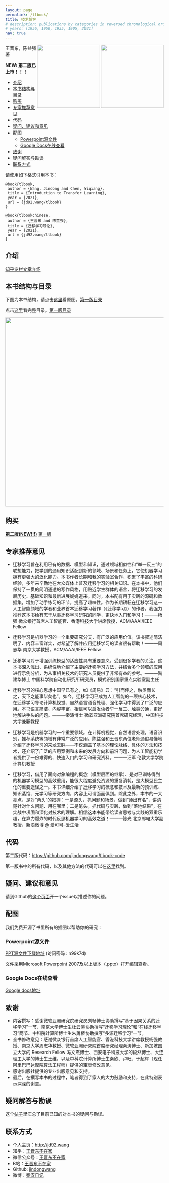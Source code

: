 ```yaml
---
layout: page
permalink: /tlbook/
title: 技术博客
# description: publications by categories in reversed chronological order. generated by jekyll-scholar.
# years: [1956, 1950, 1935, 1905, 2021]
nav: true
---
```


<img src = "https://s1.ax1x.com/2022/08/04/vekmjK.png" align = "right" width = "200">

<img src = "https://z3.ax1x.com/2021/07/13/WECOu8.jpg" align = "right" width = "200">

王晋东，陈益强 著 

**NEW: 第二版已上市！！！**

- [介绍](#介绍)
- [本书结构与目录](#本书结构与目录)
- [购买](#购买)
- [专家推荐意见](#专家推荐意见)
- [代码](#代码)
- [疑问、建议和意见](#疑问建议和意见)
- [配图](#配图)
  - [Powerpoint源文件](#powerpoint源文件)
  - [Google Docs在线查看](#google-docs在线查看)
- [致谢](#致谢)
- [疑问解答与勘误](#疑问解答与勘误)
- [联系方式](#联系方式)


请使用如下格式引用本书：
```
@book{tlbook,
 author = {Wang, Jindong and Chen, Yiqiang},
 title = {Introduction to Transfer Learning},
 year = {2021},
 url = {jd92.wang/tlbook}
}

@book{tlbookchinese,
 author = {王晋东 and 陈益强},
 title = {迁移学习导论},
 year = {2021},
 url = {jd92.wang/tlbook}
}
```

## 介绍

[知乎专栏文章介绍](https://zhuanlan.zhihu.com/p/374927278)

## 本书结构与目录

下图为本书结构，请点击[这里](https://s1.ax1x.com/2022/08/04/vek1Nd.png)看原图。[第一版目录](https://z3.ax1x.com/2021/05/20/godNRJ.png)

点击[这里](https://www.jianguoyun.com/p/DcdPeVoQjKnsBRjQmdAEIAA)看完整目录。[第一版目录](https://www.jianguoyun.com/p/DVQTcAgQjKnsBRjWvIAE)

<img src = "https://s1.ax1x.com/2022/08/04/vek1Nd.png" width = "600">

## 购买

[**第二版(NEW!!!)**](https://item.jd.com/13272157.html)  [第一版](https://item.jd.com/13283188.html)  

## 专家推荐意见

- 迁移学习旨在利用已有的数据、模型和知识，通过领域相似性和“举一反三”的联想能力，把学到的通用知识适配到新的领域、场景和任务上，它使机器学习拥有更强大的泛化能力。本书作者长期和我的实验室合作，积累了丰富的科研经验，多年来辛勤地在大众媒体上普及迁移学习的相关知识。在本书中，他们保持了一贯的简明通透的写作风格，用贴近学生群体的语言，将迁移学习的发展历史、基础知识和最新进展娓娓道来。同时，本书配有用于实践的源码和数据集，增加了动手练习的环节，提高了趣味性。作为长期耕耘在迁移学习这一人工智能领域的学者和业界首本迁移学习著作（《迁移学习》）的作者，我强力推荐这本书给有志于从事迁移学习研究的同学，更快地入门和学习！———杨强 微众银行首席人工智能官、香港科技大学讲席教授，ACM/AAAI/IEEE Fellow

- 迁移学习是机器学习的一个重要研究分支，有广泛的应用价值。该书叙述简洁明了、内容丰富详实，对希望了解并应用迁移学习的读者很有帮助！———周志华 南京大学教授，ACM/AAAI/IEEE Fellow

- 迁移学习对于增强训练模型的适应性具有重要意义，受到很多学者的关注。这本书深入浅出、系统性地介绍了主要的迁移学习方法，并结合多个领域的应用进行示例分析，为从事相关技术的研究人员提供了非常有益的参考。———陶建华博士 中国科学院自动化研究所研究员，模式识别国家重点实验室副主任

- 迁移学习的核心思想中国早已有之，如《周易》云：“引而伸之，触类而长之，天下之能事毕矣也”。如今，迁移学习已成为人工智能的一项核心技术，在迁移学习导论计算机视觉、自然语言语音处理、强化学习中得到了广泛的应用。本书语言简洁、内容丰富，相信可以启发读者举一反三、触类旁通，更好地解决手头的问题。———秦涛博士 微软亚洲研究院首席研究经理，中国科技大学兼职教授

- 迁移学习是机器学习的一个重要领域。在计算机视觉，自然语言处理，语音识别，推荐系统等领域有非常广泛的应用。陈益强和王晋东两位老师通俗易懂地介绍了迁移学习的来龙去脉——不仅涵盖了基本的理论脉络、具体的方法和技术，还介绍了广泛的应用案例和未来的发展方向和前沿问题，为人工智能初学者提供了一份难得的、快速入门的学习和研究资料。———汪军 伦敦大学学院计算机教授

- 迁移学习，借用了面向对象编程的概念（模型层面的继承）、是对已训练得到的机器学习模型的高效重用，能很大程度避免资源的重复消耗，是大模型民主化的重要途径之一。本书详细介绍了迁移学习的概念和技术及最新的预训练、知识蒸馏、元学习等研究方向，内容上可谓面面俱到。除此之外，本书的一大亮点，是对“两头”的把握：一是源头，抓问题和场景，做到“师出有名”，讲清楚针对什么问题、用在哪里；二是笔头，抓代码与实践，做到“落地结果”，在实战中巩固和深化对技术的理解。相信这本书能带给读者思考与实践的双重乐趣，在算力爆炸的时代反思机器学习的高效之道！———陈光 北京邮电大学副教授，新浪微博 @ 爱可可–爱生活

## 代码

第二版代码：https://github.com/jindongwang/tlbook-code

第一版书中的所有代码，以及其他方法的代码可以在[这里](https://github.com/jindongwang/transferlearning/tree/master/code)找到。

## 疑问、建议和意见

请到Github的[这个页面](https://github.com/jindongwang/transferlearning-tutorial/issues)开一个issue以描述你的问题。

## 配图

我们免费开源了书里所有的插图以帮助你的研究：

### Powerpoint源文件

[PPT源文件下载地址](https://www.jianguoyun.com/p/DSplz_IQjKnsBRjB1P4D) (访问密码 : n99k7d)

文件采用Microsoft Powerpoint 2007及以上版本（.pptx）打开编辑查看。

### Google Docs在线查看

[Google docs地址](https://docs.google.com/presentation/d/1e5Lhcny2SCYZnLcsrkJekFEm3oNk3u6QtC1IaBNjnBk/edit?usp=sharing)

## 致谢

- 内容撰写：感谢微软亚洲研究院研究员刘畅博士协助撰写“基于因果关系的迁移学习”一节、南京大学博士生杜云涛协助撰写“迁移学习理论”和“在线迁移学习”两节、中科院计算所博士生朱勇椿协助撰写“多源迁移学习”一节。
- 全书修改意见：感谢微众银行首席人工智能官、香港科技大学讲席教授杨强教授、南京大学周志华教授、微软亚洲研究院首席研究经理秦涛博士、新加坡国立大学的 Research Fellow 冯文杰博士、西安电子科技大学的段然博士、大连理工大学的博士生王维，以及中科院计算所博士生秦欣、卢旺、于超辉（现任阿里巴巴达摩院算法工程师）提供的宝贵修改意见。
- 感谢出版社提供的专业出版意见和支持。
- 最后，在撰写本书的过程中，笔者得到了家人的大力鼓励和支持，在此特别表示深深的谢意。

## 疑问解答与勘误

这个[帖子](https://zhuanlan.zhihu.com/p/376000044)里汇总了目前已知的对本书的疑问与勘误。

## 联系方式

- 个人主页：http://jd92.wang
- 知乎：[王晋东不在家](https://www.zhihu.com/people/jindongwang)
- 微信公众号：[王晋东不在家](http://jd92.wang/assets/image/wechat_public_account.jpg)
- B站：[王晋东不在家](https://space.bilibili.com/477087194)
- Github: [jindongwang](http://www.github.com/jindongwang)
- 微博：[秦汉日记](http://www.weibo.com/wjdbr)